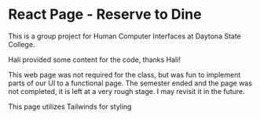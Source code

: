 # React Page - Reserve to Dine

This is a group project for Human Computer Interfaces at Daytona State College.

Hali provided some content for the code, thanks Hali!

This web page was not required for the class, but was fun to implement parts of our UI to a functional page. The semester ended and the page was not completed, it is left at a very rough stage. I may revisit it in the future.

This page utilizes Tailwinds for styling

